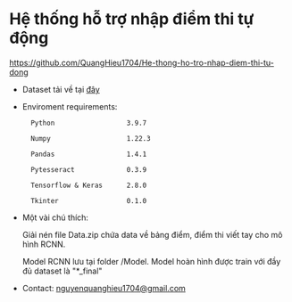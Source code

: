 # Hệ thống hỗ trợ nhập điểm thi tự động 

  https://github.com/QuangHieu1704/He-thong-ho-tro-nhap-diem-thi-tu-dong


- Dataset tải về tại [đây](https://drive.google.com/file/d/1fwAqtyBQ0pQCxwWHWOD_Dhx7z1LJqUTB/view?usp=sharing)

- Enviroment requirements:
  ```
    Python                  3.9.7 
    
    Numpy                   1.22.3 
    
    Pandas                  1.4.1 
    
    Pytesseract             0.3.9 
    
    Tensorflow & Keras      2.8.0
    
    Tkinter                 0.1.0
    ```

- Một vài chú thích:
  
  Giải nén file Data.zip chứa data về bảng điểm, điểm thi viết tay cho mô hình RCNN.
  
  Model RCNN lưu tại folder /Model. Model hoàn hình được train với đầy đủ dataset là "*_final"
  
  
  
  
  
- Contact: nguyenquanghieu1704@gmail.com 
